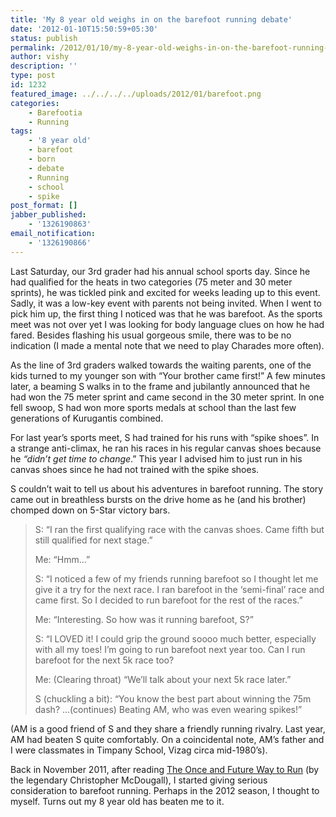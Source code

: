 ```yaml
---
title: 'My 8 year old weighs in on the barefoot running debate'
date: '2012-01-10T15:50:59+05:30'
status: publish
permalink: /2012/01/10/my-8-year-old-weighs-in-on-the-barefoot-running-debate
author: vishy
description: ''
type: post
id: 1232
featured_image: ../../../../uploads/2012/01/barefoot.png
categories: 
    - Barefootia
    - Running
tags:
    - '8 year old'
    - barefoot
    - born
    - debate
    - Running
    - school
    - spike
post_format: []
jabber_published:
    - '1326190863'
email_notification:
    - '1326190866'
---
```


Last Saturday, our 3rd grader had his annual school sports day. Since he had qualified for the heats in two categories (75 meter and 30 meter sprints), he was tickled pink and excited for weeks leading up to this event. Sadly, it was a low-key event with parents not being invited. When I went to pick him up, the first thing I noticed was that he was barefoot. As the sports meet was not over yet I was looking for body language clues on how he had fared. Besides flashing his usual gorgeous smile, there was to be no indication (I made a mental note that we need to play Charades more often).

As the line of 3rd graders walked towards the waiting parents, one of the kids turned to my younger son with “Your brother came first!” A few minutes later, a beaming S walks in to the frame and jubilantly announced that he had won the 75 meter sprint and came second in the 30 meter sprint. In one fell swoop, S had won more sports medals at school than the last few generations of Kurugantis combined.

For last year’s sports meet, S had trained for his runs with “spike shoes”. In a strange anti-climax, he ran his races in his regular canvas shoes because he *“didn’t get time to change*.” This year I advised him to just run in his canvas shoes since he had not trained with the spike shoes.

S couldn’t wait to tell us about his adventures in barefoot running. The story came out in breathless bursts on the drive home as he (and his brother) chomped down on 5-Star victory bars.

> S: “I ran the first qualifying race with the canvas shoes. Came fifth but still qualified for next stage.”
> 
> Me: “Hmm…”
> 
> S: “I noticed a few of my friends running barefoot so I thought let me give it a try for the next race. I ran barefoot in the ‘semi-final’ race and came first. So I decided to run barefoot for the rest of the races.”
> 
> Me: “Interesting. So how was it running barefoot, S?”
> 
> S: “I LOVED it! I could grip the ground soooo much better, especially with all my toes! I’m going to run barefoot next year too. Can I run barefoot for the next 5k race too?
> 
> Me: (Clearing throat) “We’ll talk about your next 5k race later.”
> 
> S (chuckling a bit): “You know the best part about winning the 75m dash? …(continues) Beating AM, who was even wearing spikes!”

(AM is a good friend of S and they share a friendly running rivalry. Last year, AM had beaten S quite comfortably. On a coincidental note, AM’s father and I were classmates in Timpany School, Vizag circa mid-1980’s).

Back in November 2011, after reading [The Once and Future Way to Run](http://www.nytimes.com/2011/11/06/magazine/running-christopher-mcdougall.html?pagewanted=all) (by the legendary Christopher McDougall), I started giving serious consideration to barefoot running. Perhaps in the 2012 season, I thought to myself. Turns out my 8 year old has beaten me to it.


